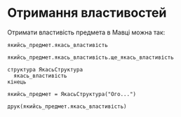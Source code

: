 # Отримання властивостей

Отримати властивість предмета в Мавці можна так:

```мавка
якийсь_предмет.якась_властивість
```

```мавка
якийсь_предмет.якась_властивість.ще_якась_властивість
```

```мавка
структура ЯкасьСтруктура
  якась_властивість
кінець

якийсь_предмет = ЯкасьСтруктура("Ого...")

друк(якийсь_предмет.якась_властивість)
```